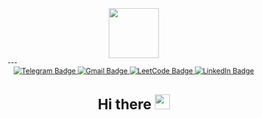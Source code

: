 <!--### Hi there 👋-->

<div id="header" align="center">
  <img src="https://media0.giphy.com/media/v1.Y2lkPTc5MGI3NjExcjRneDRzYmVsNnVkdDE0MWU0aXFybDh3Y2U1dGFkdDg3bG1pM2RsaSZlcD12MV9zdGlja2Vyc19zZWFyY2gmY3Q9cw/4N99JtCB4RKJsqt6rJ/giphy.gif" width="100"/>
</div>
---
<div id="header" align="center">
  <div id="badges">
    <a href="https://t.me/vaersnill">
      <img src="https://img.shields.io/badge/Telegram-blue?logo=telegram&logoColor=white&style=for-the-badge" alt="Telegram Badge"/>
    </a>
    <a href="mailto:ek5584637@gmail.com">
      <img src="https://img.shields.io/badge/gmail-red?logo=gmail&logoColor=white&style=for-the-badge" alt="Gmail Badge"/>
    </a>
    <a href="https://leetcode.com/colourfulmind/">
      <img src="https://img.shields.io/badge/LeetCode-orange?logo=leetcode&logoColor=white&style=for-the-badge" alt="LeetCode Badge"/>
    </a>
    <a href="www.linkedin.com/in/colourfulmind">
      <img src="https://img.shields.io/badge/LinkedIn-blue?style=for-the-badge&logo=linkedin&logoColor=white" alt="LinkedIn Badge"/>
    </a>
  </div>

  <img src="https://komarev.com/ghpvc/?username=colourfulmind&style=flat-square&color=blue" alt=""/>

  <h1>
    Hi there
    <img src="https://media.giphy.com/media/hvRJCLFzcasrR4ia7z/giphy.gif" width="30px"/>
  </h1>
</div>

<!--
**colourfulmind/colourfulmind** is a ✨ _special_ ✨ repository because its `README.md` (this file) appears on your GitHub profile.

Here are some ideas to get you started:

- 🔭 I’m currently working on ...
- 🌱 I’m currently learning ...
- 👯 I’m looking to collaborate on ...
- 🤔 I’m looking for help with ...
- 💬 Ask me about ...
- 📫 How to reach me: 
- 😄 Pronouns: ...
- ⚡ Fun fact: ...
-->
